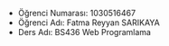 - Öğrenci Numarası: 1030516467
- Öğrenci Adı: Fatma Reyyan SARIKAYA
- Ders Adı: BS436 Web Programlama
